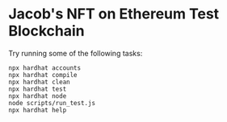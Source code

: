 # Jacob's NFT on Ethereum Test Blockchain

Try running some of the following tasks:

```shell
npx hardhat accounts
npx hardhat compile
npx hardhat clean
npx hardhat test
npx hardhat node
node scripts/run_test.js
npx hardhat help
```
